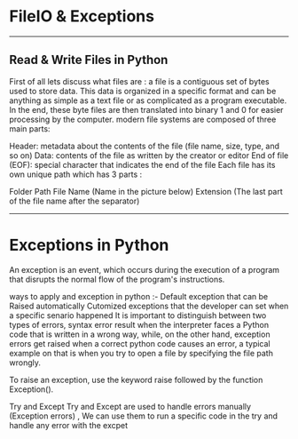 # FileIO & Exceptions
---
## Read & Write Files in Python
First of all lets discuss what files are :
a file is a contiguous set of bytes used to store data. This data is organized in a specific format and can be anything as simple as a text file or as complicated as a program executable. In the end, these byte files are then translated into binary 1 and 0 for easier processing by the computer.
modern file systems are composed of three main parts:

Header: metadata about the contents of the file (file name, size, type, and so on)
Data: contents of the file as written by the creator or editor
End of file (EOF): special character that indicates the end of the file
Each file has its own unique path which has 3 parts :

Folder Path
File Name (Name in the picture below)
Extension (The last part of the file name after the separator)

----
# Exceptions in Python
An exception is an event, which occurs during the execution of a program that disrupts the normal flow of the program's instructions.

ways to apply and exception in python :-
Default exception that can be Raised automatically
Cutomized exceptions that the developer can set when a specific senario happened
It is important to distinguish between two types of errors, syntax error result when the interpreter faces a Python code that is written in a wrong way, while, on the other hand, exception errors get raised when a correct python code causes an error, a typical example on that is when you try to open a file by specifying the file path wrongly.

To raise an exception, use the keyword raise followed by the function Exception().

Try and Except
Try and Except are used to handle errors manually (Exception errors) , We can use them to run a specific code in the try and handle any error with the excpet